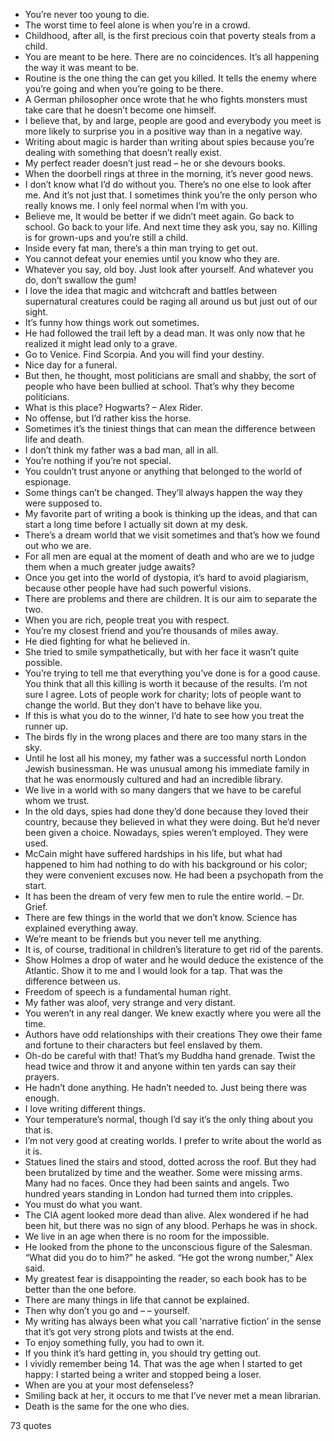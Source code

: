  - You’re never too young to die.
 - The worst time to feel alone is when you’re in a crowd.
 - Childhood, after all, is the first precious coin that poverty steals from a child.
 - You are meant to be here. There are no coincidences. It’s all happening the way it was meant to be.
 - Routine is the one thing the can get you killed. It tells the enemy where you’re going and when you’re going to be there.
 - A German philosopher once wrote that he who fights monsters must take care that he doesn’t become one himself.
 - I believe that, by and large, people are good and everybody you meet is more likely to surprise you in a positive way than in a negative way.
 - Writing about magic is harder than writing about spies because you’re dealing with something that doesn’t really exist.
 - My perfect reader doesn’t just read – he or she devours books.
 - When the doorbell rings at three in the morning, it’s never good news.
 - I don’t know what I’d do without you. There’s no one else to look after me. And it’s not just that. I sometimes think you’re the only person who really knows me. I only feel normal when I’m with you.
 - Believe me, It would be better if we didn’t meet again. Go back to school. Go back to your life. And next time they ask you, say no. Killing is for grown-ups and you’re still a child.
 - Inside every fat man, there’s a thin man trying to get out.
 - You cannot defeat your enemies until you know who they are.
 - Whatever you say, old boy. Just look after yourself. And whatever you do, don’t swallow the gum!
 - I love the idea that magic and witchcraft and battles between supernatural creatures could be raging all around us but just out of our sight.
 - It’s funny how things work out sometimes.
 - He had followed the trail left by a dead man. It was only now that he realized it might lead only to a grave.
 - Go to Venice. Find Scorpia. And you will find your destiny.
 - Nice day for a funeral.
 - But then, he thought, most politicians are small and shabby, the sort of people who have been bullied at school. That’s why they become politicians.
 - What is this place? Hogwarts? – Alex Rider.
 - No offense, but I’d rather kiss the horse.
 - Sometimes it’s the tiniest things that can mean the difference between life and death.
 - I don’t think my father was a bad man, all in all.
 - You’re nothing if you’re not special.
 - You couldn’t trust anyone or anything that belonged to the world of espionage.
 - Some things can’t be changed. They’ll always happen the way they were supposed to.
 - My favorite part of writing a book is thinking up the ideas, and that can start a long time before I actually sit down at my desk.
 - There’s a dream world that we visit sometimes and that’s how we found out who we are.
 - For all men are equal at the moment of death and who are we to judge them when a much greater judge awaits?
 - Once you get into the world of dystopia, it’s hard to avoid plagiarism, because other people have had such powerful visions.
 - There are problems and there are children. It is our aim to separate the two.
 - When you are rich, people treat you with respect.
 - You’re my closest friend and you’re thousands of miles away.
 - He died fighting for what he believed in.
 - She tried to smile sympathetically, but with her face it wasn’t quite possible.
 - You’re trying to tell me that everything you’ve done is for a good cause. You think that all this killing is worth it because of the results. I’m not sure I agree. Lots of people work for charity; lots of people want to change the world. But they don’t have to behave like you.
 - If this is what you do to the winner, I’d hate to see how you treat the runner up.
 - The birds fly in the wrong places and there are too many stars in the sky.
 - Until he lost all his money, my father was a successful north London Jewish businessman. He was unusual among his immediate family in that he was enormously cultured and had an incredible library.
 - We live in a world with so many dangers that we have to be careful whom we trust.
 - In the old days, spies had done they’d done because they loved their country, because they believed in what they were doing. But he’d never been given a choice. Nowadays, spies weren’t employed. They were used.
 - McCain might have suffered hardships in his life, but what had happened to him had nothing to do with his background or his color; they were convenient excuses now. He had been a psychopath from the start.
 - It has been the dream of very few men to rule the entire world. – Dr. Grief.
 - There are few things in the world that we don’t know. Science has explained everything away.
 - We’re meant to be friends but you never tell me anything.
 - It is, of course, traditional in children’s literature to get rid of the parents.
 - Show Holmes a drop of water and he would deduce the existence of the Atlantic. Show it to me and I would look for a tap. That was the difference between us.
 - Freedom of speech is a fundamental human right.
 - My father was aloof, very strange and very distant.
 - You weren’t in any real danger. We knew exactly where you were all the time.
 - Authors have odd relationships with their creations They owe their fame and fortune to their characters but feel enslaved by them.
 - Oh-do be careful with that! That’s my Buddha hand grenade. Twist the head twice and throw it and anyone within ten yards can say their prayers.
 - He hadn’t done anything. He hadn’t needed to. Just being there was enough.
 - I love writing different things.
 - Your temperature’s normal, though I’d say it’s the only thing about you that is.
 - I’m not very good at creating worlds. I prefer to write about the world as it is.
 - Statues lined the stairs and stood, dotted across the roof. But they had been brutalized by time and the weather. Some were missing arms. Many had no faces. Once they had been saints and angels. Two hundred years standing in London had turned them into cripples.
 - You must do what you want.
 - The CIA agent looked more dead than alive. Alex wondered if he had been hit, but there was no sign of any blood. Perhaps he was in shock.
 - We live in an age when there is no room for the impossible.
 - He looked from the phone to the unconscious figure of the Salesman. “What did you do to him?” he asked. “He got the wrong number,” Alex said.
 - My greatest fear is disappointing the reader, so each book has to be better than the one before.
 - There are many things in life that cannot be explained.
 - Then why don’t you go and – – yourself.
 - My writing has always been what you call ‘narrative fiction’ in the sense that it’s got very strong plots and twists at the end.
 - To enjoy something fully, you had to own it.
 - If you think it’s hard getting in, you should try getting out.
 - I vividly remember being 14. That was the age when I started to get happy: I started being a writer and stopped being a loser.
 - When are you at your most defenseless?
 - Smiling back at her, it occurs to me that I’ve never met a mean librarian.
 - Death is the same for the one who dies.

73 quotes